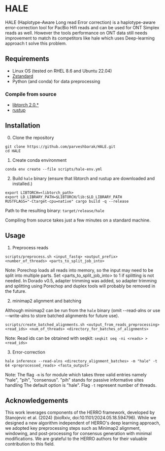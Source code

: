 # HALE

HALE (Haplotype-Aware Long read Error correction)  is a haplotype-aware error-correction tool for PacBio Hifi reads and can be used for ONT Simplex reads as well. However the tools performance on ONT data still needs improvement to match its competitors like hale which uses Deep-learning approach t solve this problem.

## Requirements

- Linux OS (tested on RHEL 8.6 and Ubuntu 22.04)
- [Zstandard](https://facebook.github.io/zstd/)
- Python (and conda) for data preprocessing

### Compile from source

- [libtorch 2.0.*](https://download.pytorch.org/libtorch/cu117/libtorch-cxx11-abi-shared-with-deps-2.0.1%2Bcu117.zip)
- [rustup](https://rustup.rs/)


## Installation

0. Clone the repository
```shell
git clone https://github.com/parveshbarak/HALE.git
cd HALE
```

1. Create conda environment
```shell
conda env create --file scripts/hale-env.yml
```

2. Build ```hale``` binary (ensure that libtorch and rustup are downloaded and installed.)

```shell
export LIBTORCH=<libtorch_path>
export LD_LIBRARY_PATH=$LIBTORCH/lib:$LD_LIBRARY_PATH
RUSTFLAGS="-Ctarget-cpu=native" cargo build -q --release
```
Path to the resulting binary: ```target/release/hale```

Compiling from source takes just a few minutes on a standard machine.

<!-- 
## Model Download

  1. Download model:
     
  For R10.4.1 data,
  ```shell
  wget -O model_R10_v0.1.pt https://zenodo.org/records/12683277/files/model_v0.1.pt?download=1
  ```
  For R9.4.1 data (experimental),
  ```shell
  wget -O model_R9_v0.1.pt https://zenodo.org/records/12683277/files/model_R9_v0.1.pt?download=1
  ```

Models can also be found on Zenodo: [https://zenodo.org/records/12683277](https://zenodo.org/records/12683277)

-->

## Usage

1. Preprocess reads
```shell
scripts/preprocess.sh <input_fastq> <output_prefix> <number_of_threads> <parts_to_split_job_into>
```
Note: Porechop loads all reads into memory, so the input may need to be split into multiple parts. Set <parts_to_split_job_into> to 1 if splitting is not needed. In Dorado v0.5, adapter trimming was added, so adapter trimming and splitting using Porechop and duplex tools will probably be removed in the future.

2. minimap2 alignment and batching

Although minimap2 can be run from the ```hale``` binary (omit --read-alns or use --write-alns to store batched alignments for future use).

```shell
scripts/create_batched_alignments.sh <output_from_reads_preprocessing> <read_ids> <num_of_threads> <directory_for_batches_of_alignments> 
```
Note: Read ids can be obtained with seqkit: ```seqkit seq -ni <reads> > <read_ids>```

3. Error-correction
```shell
hale inference --read-alns <directory_alignment_batches> -m "hale" -t 64 <preprocessed_reads> <fasta_output> 
```
Note: The flag ```-m``` is for module which takes three valid entries namely "hale", "pih", "consensus". "pih" stands for passive informative sites handling The default option is "hale". Flag ```-t``` represent number of threads.


## Acknowledgements

This work leverages components of the HERRO framework, developed by Stanojevic et al. (2024) (bioRxiv, doi:10.1101/2024.05.18.594796). While we designed a new algorithm independent of HERRO's deep learning approach, we adopted key preprocessing steps such as Minimap2 alignment, windowing, and post-processing for consensus generation with minimal modifications. We are grateful to the HERRO authors for their valuable contribution to this field.




<!-- TO do:

  1. Update the readme file.
  2. Make the code clean by removing unwated things [like generate features in main file]
  3. Make the code faster by better parallelism
  4. Update the code to take different running schemes as input like [consenus, original mec, hale] etc.
  5. 




 -->